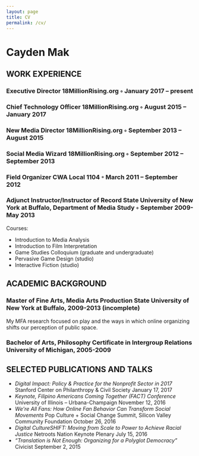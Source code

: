 ```yaml
---
layout: page
title: CV
permalink: /cv/
---
```

# Cayden Mak

## WORK EXPERIENCE 

### Executive Director 18MillionRising.org ◦ January 2017 – present 

### Chief Technology Officer 18MillionRising.org ◦ August 2015 – January 2017

### New Media Director 18MillionRising.org ◦ September 2013 – August 2015

### Social Media Wizard 18MillionRising.org ◦ September 2012 – September 2013

### Field Organizer CWA Local 1104 ◦ March 2011 – September 2012

### Adjunct Instructor/Instructor of Record State University of New York at Buffalo, Department of Media Study ◦ September 2009-May 2013

Courses:

- Introduction to Media Analysis
- Introduction to Film Interpretation
- Game Studies Colloquium (graduate and undergraduate)
- Pervasive Game Design (studio)
- Interactive Fiction (studio)

## ACADEMIC BACKGROUND 

### Master of Fine Arts, Media Arts Production State University of New York at Buffalo, 2009-2013 (incomplete) 

My MFA research focused on play and the ways in which online organizing shifts our perception of public space.

### Bachelor of Arts, Philosophy Certificate in Intergroup Relations University of Michigan, 2005-2009

## SELECTED PUBLICATIONS AND TALKS 

- *Digital Impact: Policy & Practice for the Nonprofit Sector in 2017* Stanford Center on Philanthropy & Civil Society January 17, 2017
- *Keynote, Filipino Americans Coming Together (FACT) Conference* University of Illinois – Urbana-Champaign November 12, 2016
- *We're All Fans: How Online Fan Behavior Can Transform Social Movements* Pop Culture + Social Change Summit, Silicon Valley Community Foundation October 26, 2016
- *Digital CultureSHIFT: Moving from Scale to Power to Achieve Racial Justice* Netroots Nation Keynote Plenary July 15, 2016
- *“Translation is Not Enough: Organizing for a Polyglot Democracy”* Civicist September 2, 2015